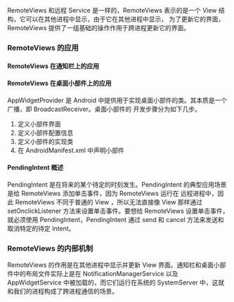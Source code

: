 RemoteViews 和远程 Service 是一样的，RemoteViews 表示的是一个 View 结构，它可以在其他进程中显示，由于它在其他进程中显示，
为了更新它的界面，RemoteViews 提供了一组基础的操作作用于跨进程更新它的界面。
### RemoteViews 的应用

#### RemoteViews 在通知栏上的应用
#### RemoteViews 在桌面小部件上的应用
AppWidgetProvider 是 Android 中提供用于实现桌面小部件的类。其本质是一个广播，即 BroadcastReceiver。桌面小部件的
开发步骤分为如下几步。
1. 定义小部件界面
2. 定义小部件配置信息
3. 定义小部件的实现类
4. 在 AndroidManifest.xml 中声明小部件

#### PendingIntent 概述
PendingIntent 是在将来的某个待定的时刻发生。PendingIntent 的典型应用场景是给 RemoteViews 添加单击事件，因为 RemoteViews 运行在
远程进程中，因此 RemoteViews 不同于普通的 View ，所以无法直接像 View 那样通过 setOnclickListener 方法来设置单击事件。要想给 RemoteViews 
设置单击事件，就必须使用 PendingIntent，PendingIntent 通过 send 和 cancel 方法来发送和取消特定的待定 Intent。

### RemoteViews 的内部机制
RemoteViews 的作用是在其他进程中显示并更新 View 界面。通知栏和桌面小部件中的布局文件实际上是在 NotificationManagerService 以及 
AppWidgetService 中被加载的，而它们运行在系统的 SystemServer 中，这就和我们的进程构成了跨进程通信的场景。
